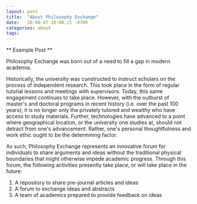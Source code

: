 ```yaml
---
layout: post
title:  "About Philosophy Exchange"
date:   20-06-07 20:08:21 -0700
categories: about
tags:
---
```


** Example Post **

Philosophy Exchange was born out of a need to fill a gap in modern academia.

Historically, the university was constructed to instruct scholars on the process of independent research. This took place in the form of regular tutorial lessons and meetings with supervisors. Today, this same engagement continues to take place. However, with the outburst of master's and doctoral programs in recent history (i.e. over the past 100 years), it is no longer only the privately tutored and wealthy who have access to study materials. Further, technologies have advanced to a point where geographical location, or the university one studies at, should not detract from one's advancement. Rather, one's personal thoughtfulness and work ethic ought to be the determining factor.

As such, Philosophy Exchange represents an innovative forum for individuals to share arguments and ideas without the traditional physical boundaries that might otherwise impede academic progress. Through this forum, the following activities presently take place, or will take place in the future:

1. A repository to share pre-journal articles and ideas
2. A forum to exchange ideas and abstracts
3. A team of academics prepared to provide feedback on ideas
